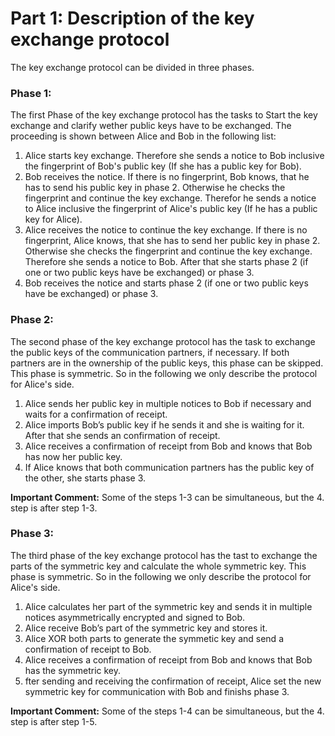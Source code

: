 Part 1: Description of the key exchange protocol
================================================

The key exchange protocol can be divided in three phases.

### Phase 1:

The first Phase of the key exchange protocol has the tasks to Start the key exchange and clarify wether public keys have to be exchanged. The proceeding is shown between Alice and Bob in the following list:

1. Alice starts key exchange. Therefore she sends a notice to Bob inclusive the fingerprint of Bob's public key (If she has a public key for Bob).
2. Bob receives the notice. If there is no fingerprint, Bob knows, that he has to send his public key in phase 2. Otherwise he checks the fingerprint and continue the key exchange. Therefor he sends a notice to Alice inclusive the fingerprint of Alice's public key (If he has a public key for Alice).
3. Alice receives the notice to continue the key exchange. If there is no fingerprint, Alice knows, that she has to send her public key in phase 2. Otherwise she checks the fingerprint and continue the key exchange. Therefore she sends a notice to Bob. After that she starts phase 2 (if one or two public keys have be exchanged) or phase 3.
4. Bob receives the notice and starts phase 2 (if one or two public keys have be exchanged) or phase 3.

### Phase 2:

The second phase of the key exchange protocol has the task to exchange the public keys of the communication partners, if necessary. If both partners are in the ownership of the public keys, this phase can be skipped. This phase is symmetric. So in the following we only describe the protocol for Alice's side.

1. Alice sends her public key in multiple notices to Bob if necessary and waits for a confirmation of receipt.
2. Alice imports Bob’s public key if he sends it and she is waiting for it. After that she sends an confirmation of receipt.
3. Alice receives a confirmation of receipt from Bob and knows that Bob has now her public key.
4. If Alice knows that both communication partners has the public key of the other, she starts phase 3.

**Important Comment:** Some of the steps 1-3 can be simultaneous, but the 4. step is after step 1-3.

### Phase 3:
The third phase of the key exchange protocol has the tast to exchange the parts of the symmetric key and calculate the whole symmetric key. This phase is symmetric. So in the following we only describe the protocol for Alice's side.

1. Alice calculates her part of the symmetric key and sends it in multiple notices asymmetrically encrypted and signed to Bob.
2. Alice receive Bob’s part of the symmetric key and stores it.
3. Alice XOR both parts to generate the symmetic key and send a confirmation of receipt to Bob.
4. Alice receives a confirmation of receipt from Bob and knows that Bob has the symmetric key.
5. fter sending and receiving the confirmation of receipt, Alice set the new symmetric key for communication with Bob and finishs phase 3.

**Important Comment:** Some of the steps 1-4 can be simultaneous, but the 4. step is after step 1-5.
